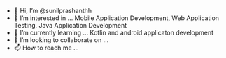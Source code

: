 - 👋 Hi, I’m @sunilprashanthh
- 👀 I’m interested in ... Mobile Application Development, Web Application Testing, Java Application Development
- 🌱 I’m currently learning ... Kotlin and android applicaton development
- 💞️ I’m looking to collaborate on ...
- 📫 How to reach me ...

<!---
sunilprashanthh/sunilprashanthh is a ✨ special ✨ repository because its `README.md` (this file) appears on your GitHub profile.
You can click the Preview link to take a look at your changes.
--->
